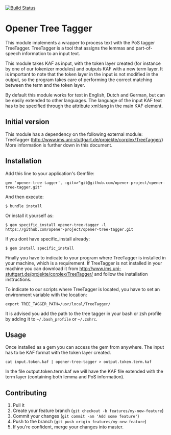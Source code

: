 [![Build Status](https://drone.io/github.com/opener-project/VU-tree-tagger_kernel/status.png)](https://drone.io/github.com/opener-project/VU-tree-tagger_kernel/latest)

Opener Tree Tagger
==================

This module implements a wrapper to process text with the PoS tagger
TreeTagger. TreeTagger is a tool that assigns the lemmas and part-of-speech
information to an input text.

This module takes KAF as input, with the token layer created (for instance by
one of our tokenizer modules) and outputs KAF with a new term layer. It is
important to note that the token layer in the input is not modified in the
output, so the program takes care of performing the correct matching between
the term and the token layer.

By default this module works for text in English, Dutch and German, but can be
easily extended to other languages. The language of the input KAF text has to
be specified through the attribute xml:lang in the main KAF element.

Initial version
----------------

This module has a dependency on the following external module: TreeTagger
(<http://www.ims.uni-stuttgart.de/projekte/corplex/TreeTagger/>) More
information is further down in this document.

Installation
------------

Add this line to your application's Gemfile:

    gem 'opener-tree-tagger', :git=>"git@github.com/opener-project/opener-tree-tagger.git"

And then execute:

    $ bundle install

Or install it yourself as:

    $ gem specific_install opener-tree-tagger -l https://github.com/opener-project/opener-tree-tagger.git

If you dont have specific\_install already:

    $ gem install specific_install

Finally you have to indicate to your program where TreeTagger is installed in
your machine, which is a requirement. If TreeTagger is not installed in your
machine you can download it from
<http://www.ims.uni-stuttgart.de/projekte/corplex/TreeTagger/> and follow the
installation instructions.

To indicate to our scripts where TreeTagger is
located, you have to set an environment variable with the location:

    export TREE_TAGGER_PATH=/usr/local/TreeTagger/

It is advised you add the path to the tree tagger in your bash or zsh profile
by adding it to `~/.bash_profile` or `~/.zshrc`.

Usage
-----

Once installed as a gem you can access the gem from anywhere. The input has to
be KAF format with the token layer created.

    cat input.token.kaf | opener-tree-tagger > output.token.term.kaf

In the file output.token.term.kaf we will have the KAF file extended with the
term layer (containing both lemma and PoS information).

## Contributing

1. Pull it
2. Create your feature branch (`git checkout -b features/my-new-feature`)
3. Commit your changes (`git commit -am 'Add some feature'`)
4. Push to the branch (`git push origin features/my-new-feature`)
5. If you're confident, merge your changes into master.

